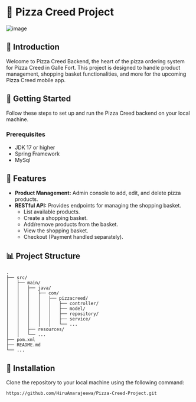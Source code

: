 
# 🍕 Pizza Creed Project

![image](https://github.com/HiruAmarajeewa/Pizza-Creed-Project/assets/142741031/2ca45bc8-f095-4b38-bb0e-fe1131f22acb)

## 🍕 Introduction

Welcome to Pizza Creed Backend, the heart of the pizza ordering system for Pizza Creed in Galle Fort. This project is designed to handle product management, shopping basket functionalities, and more for the upcoming Pizza Creed mobile app.

## 🚀 Getting Started

Follow these steps to set up and run the Pizza Creed backend on your local machine.

### Prerequisites

- JDK 17 or higher
- Spring Framework
- MySql

## 🍴 Features

- **Product Management:** Admin console to add, edit, and delete pizza products.
- **RESTful API:** Provides endpoints for managing the shopping basket.
  - List available products.
  - Create a shopping basket.
  - Add/remove products from the basket.
  - View the shopping basket.
  - Checkout (Payment handled separately).

## 📊 Project Structure

```plaintext
.
├── src/
│   ├── main/
│   │   ├── java/
│   │   │   ├── com/
│   │   │   │   ├── pizzacreed/
│   │   │   │   │   ├── controller/
│   │   │   │   │   ├── model/
│   │   │   │   │   ├── repository/
│   │   │   │   │   ├── service/
│   │   │   │   │   └── ...
│   │   ├── resources/
│   │   └── ...
├── pom.xml
├── README.md
└── ...
```

## 🚀 Installation

Clone the repository to your local machine using the following command:

```bash
https://github.com/HiruAmarajeewa/Pizza-Creed-Project.git
```
